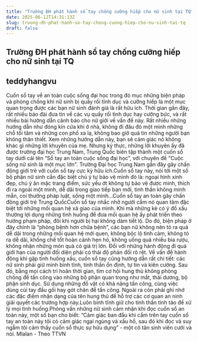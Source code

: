 ```yaml
---
title: "Trường ĐH phát hành sổ tay chống cưỡng hiếp cho nữ sinh tại TQ"
date: 2025-06-12T14:31:13Z
slug: truong-dh-phat-hanh-so-tay-chong-cuong-hiep-cho-nu-sinh-tai-tq
draft: false
---
```


## Trường ĐH phát hành sổ tay chống cưỡng hiếp cho nữ sinh tại TQ

## teddyhangvu

Cuốn sổ tay về an toàn cuộc sống đại học trong đó mục những biện pháp và phòng chống khi nữ sinh bị quấy rối tính dục và cưỡng hiếp là một mục quan trọng được các bạn nữ sinh đánh giá là rất hữu ích.
Thời gian gần đây, rất nhiều báo đài đưa tin về các vụ quấy rối tình dục hay cưỡng bức, và rất nhiều bài hướng dẫn cảnh báo cho nữ giới về vấn đề này. 
Rất nhiều những hướng dẫn như đóng kín cửa khi ở nhà, không đi đâu đó một mình những chỗ tối tăm và những con phố xa lạ, không bao giờ quá tin những người bạn không thân thiết. Xem những hướng dẫn này, bạn sẽ cảm giác nó không khác gì những lời khuyên của mẹ. Nhưng kỳ thực, những lời khuyên ấy đã được trường đại học Trung Nam, Trung Quốc biên tập thành một cuốn sổ tay dưới cái tên “Sổ tay an toàn cuộc sống đại học”, với chuyên đề "Cuộc sống nữ sinh là một mục lớn". Trường Đại học Trung Nam gần đây gây chấn động giới trẻ với cuốn sổ tay cực kỳ hữu ích.Cuốn sổ tay này, nói tới một số bộ phận nữ sinh cần đặc biệt chú ý tự bảo vệ mình đó là: ngoại hình xinh đẹp, chú ý ăn mặc trang điểm, sức yếu ớt không tự bảo vệ được mình, thích đi ra ngoài một mình, dễ dãi trong giao tiếp bạn mới, tinh thần không minh mẫn, coi thường pháp luật, sống một mình…Cuốn sổ tay an toàn gây chấn động giới trẻ Trung QuốcCuốn sổ tay nhắc nhở người cầm nó quan tâm đặc biệt tới những mối quan hệ xã giao của mình. Khi mà những kẻ có ý đồ xấu thường lợi dụng những tình huống để đưa mối quan hệ ấy phát triển theo hướng phạm pháp, đôi khi người bị hại không dám tiết lộ. 
Do đó, biện pháp ở đây chính là “phòng bệnh hơn chữa bệnh”, các bạn nữ không nên tỏ ra quá dễ dãi trong những mối quan hệ mới quen, không bộc lộ tình cảm, không tỏ ra dễ dãi, khống chế tốt hoàn cảnh hẹn hò, không uống quá nhiều bia rượu, không nhận những món quà có giá trị lớn. Đối với những hành động đi quá giới hạn của người đối diện phải có thái độ phản đối rõ rệt.
Về vấn đề hành động khi gặp tình huống xấu, cuốn sổ tay cũng hướng dẫn rất chi tiết: các nữ sinh phải giữ mình bình tĩnh, tinh thần ổn định, tự tin và kiên cường. Sau đó, bằng mọi cách trì hoãn thời gian, tìm cơ hội hung thủ không phòng chống để tấn công vào những bộ phận quan trọng như mắt, thái dương, bộ phận sinh dục. Sử dụng những đồ vật có khả năng tấn công, cùng việc dùng cùi tay đầu gối hay gót chân để tấn công. Ngoài ra còn phải ghi nhớ các đặc điểm nhận dạng của tên hung thủ để hỗ trợ các cơ quan an ninh giải quyết các trường hợp này.Luôn bình tĩnh giữ cho tinh thần tỉnh táo để xử lý mọi tình huống.Phỏng vấn những nữ sinh cảm nhận khi đọc cuốn sổ an toàn này, một số bạn cho biết: “Cảm giác ban đầu khi cầm trên tay cuốn sổ tay an toàn này tôi có cảm giác ngại ngùng và xấu hổ, sau đó khi đọc và suy ngẫm tôi cảm thấy cuốn sổ thực sự hữu dụng” - một cô tân sinh viên cười và nói.
 Mlalan - Theo TTVN